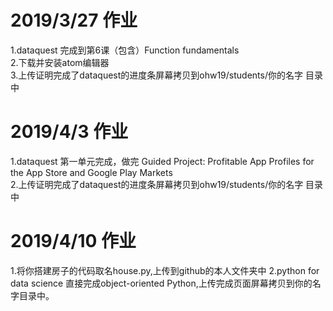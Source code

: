 # 2019/3/27 作业
1.dataquest 完成到第6课（包含）Function fundamentals  
2.下载并安装atom编辑器  
3.上传证明完成了dataquest的进度条屏幕拷贝到ohw19/students/你的名字 目录中  

# 2019/4/3 作业
1.dataquest 第一单元完成，做完 Guided Project: Profitable App Profiles for the App Store and Google Play Markets  
2.上传证明完成了dataquest的进度条屏幕拷贝到ohw19/students/你的名字 目录中  

# 2019/4/10 作业
1.将你搭建房子的代码取名house.py,上传到github的本人文件夹中
2.python for data science 直接完成object-oriented Python,上传完成页面屏幕拷贝到你的名字目录中。
